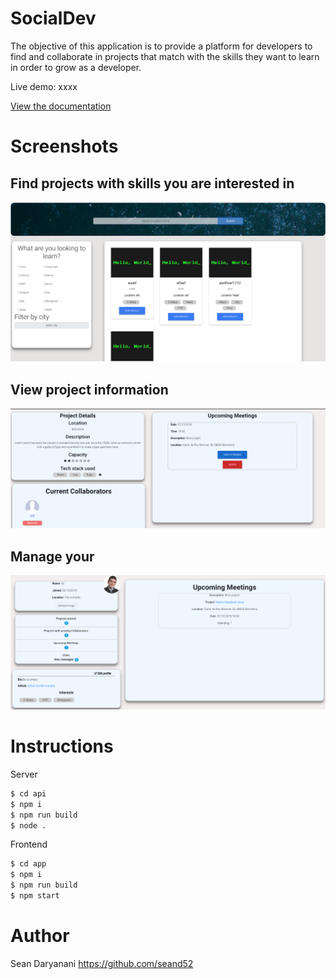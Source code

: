 # SocialDev

The objective of this application is to provide a platform for developers to find and collaborate in projects that match with the skills they want to learn in order to grow as a developer.

Live demo: xxxx

[View the documentation](./doc)

# Screenshots
## Find projects with skills you are interested in
![Explore page screenshot](./doc/images/explore.png)

## View project information
![Explore page screenshot](./doc/images/project-page.png)


## Manage your 
![Explore page screenshot](./doc/images/profile.png)
# Instructions

Server

```bash
$ cd api
$ npm i
$ npm run build
$ node .
```

Frontend

```bash
$ cd app
$ npm i
$ npm run build
$ npm start
```

# Author

Sean Daryanani https://github.com/seand52
